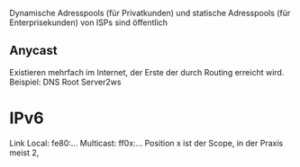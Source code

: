 Dynamische Adresspools (für Privatkunden) und statische Adresspools (für Enterprisekunden) von ISPs sind öffentlich

## Anycast
Existieren mehrfach im Internet, der Erste der durch Routing erreicht wird. Beispiel: DNS Root Server2ws

# IPv6
Link Local: fe80:...
Multicast: ff0x:... Position x ist der Scope, in der Praxis meist 2, 
